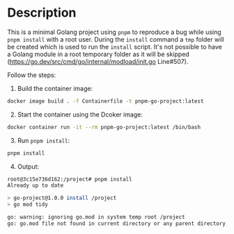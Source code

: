 # Description
This is a minimal Golang project using `pnpm` to reproduce a bug while using `pnpm install` with a root user. During the `install` command a `tmp` folder will be created which is used to run the `install` script. It's not possible to have a Golang module in a root temporary folder as it will be skipped (https://go.dev/src/cmd/go/internal/modload/init.go Line#507).

Follow the steps:
1. Build the container image:
```sh
docker image build . -f Containerfile -t pnpm-go-project:latest
```

2. Start the container using the Dcoker image:
```sh
docker container run -it --rm pnpm-go-project:latest /bin/bash
```

3. Run `pnpm install`:
```sh
pnpm install
```

4. Output:
```sh
root@3c15e736d162:/project# pnpm install
Already up to date

> go-project@1.0.0 install /project
> go mod tidy

go: warning: ignoring go.mod in system temp root /project
go: go.mod file not found in current directory or any parent directory; see 'go help modules'
```